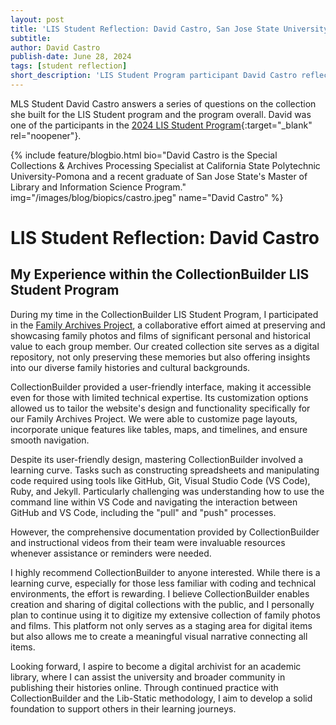 ```yaml
---
layout: post
title: 'LIS Student Reflection: David Castro, San Jose State University'
subtitle:
author: David Castro
publish-date: June 28, 2024
tags: [student reflection]
short_description: 'LIS Student Program participant David Castro reflects on his time in the LIS Student program and the collaborative Family Archive Project he and his team worked on.'
---
```


MLS Student David Castro answers a series of questions on the collection she built for the LIS Student program and the program overall. David was one of the participants in the [2024 LIS Student Program](/community/student-incentives.html){:target="_blank" rel="noopener"}. 

{% include feature/blogbio.html bio="David Castro is the 
Special Collections & Archives Processing Specialist at California State Polytechnic University-Pomona and a recent graduate of San Jose State's Master of Library and Information Science Program." img="/images/blog/biopics/castro.jpeg" name="David Castro" %}



# LIS Student Reflection: David Castro


## My Experience within the CollectionBuilder LIS Student Program 

During my time in the CollectionBuilder LIS Student Program, I participated in the [Family Archives Project](https://collectionbuilder-lis.github.io/family-archive-project/), a collaborative effort aimed at preserving and showcasing family photos and films of significant personal and historical value to each group member. Our created collection site serves as a digital repository, not only preserving these memories but also offering insights into our diverse family histories and cultural backgrounds.

CollectionBuilder provided a user-friendly interface, making it accessible even for those with limited technical expertise. Its customization options allowed us to tailor the website's design and functionality specifically for our Family Archives Project. We were able to customize page layouts, incorporate unique features like tables, maps, and timelines, and ensure smooth navigation.

Despite its user-friendly design, mastering CollectionBuilder involved a learning curve. Tasks such as constructing spreadsheets and manipulating code required using tools like GitHub, Git, Visual Studio Code (VS Code), Ruby, and Jekyll. Particularly challenging was understanding how to use the command line within VS Code and navigating the interaction between GitHub and VS Code, including the "pull" and "push" processes.

However, the comprehensive documentation provided by CollectionBuilder and instructional videos from their team were invaluable resources whenever assistance or reminders were needed.

I highly recommend CollectionBuilder to anyone interested. While there is a learning curve, especially for those less familiar with coding and technical environments, the effort is rewarding. I believe CollectionBuilder enables creation and sharing of digital collections with the public, and I personally plan to continue using it to digitize my extensive collection of family photos and films. This platform not only serves as a staging area for digital items but also allows me to create a meaningful visual narrative connecting all items.

Looking forward, I aspire to become a digital archivist for an academic library, where I can assist the university and broader community in publishing their histories online. Through continued practice with CollectionBuilder and the Lib-Static methodology, I aim to develop a solid foundation to support others in their learning journeys.
